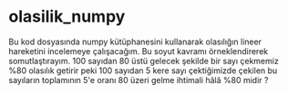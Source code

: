 # olasilik_numpy

Bu kod dosyasında numpy kütüphanesini kullanarak olasılığın lineer hareketini incelemeye çalışacağım. 
Bu soyut kavramı örneklendirerek somutlaştırayım. 100 sayıdan 80 üstü gelecek şekilde bir sayı çekmemiz %80 olasılık getirir 
peki 100 sayıdan 5 kere sayı çektiğimizde çekilen bu sayıların toplamının 5'e oranı 80 üzeri gelme ihtimali hâlâ %80 midir ?
